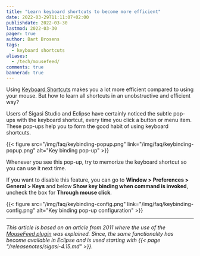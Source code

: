 ```yaml
---
title: "Learn keyboard shortcuts to become more efficient"
date: 2022-03-29T11:11:07+02:00
publishdate: 2022-03-30
lastmod: 2022-03-30
pager: true
author: Bart Brosens
tags:
  - keyboard shortcuts
aliases:
  - /tech/mousefeed/
comments: true
bannerad: true
---
```


Using [Keyboard Shortcuts](/manual/keyshortcuts) makes you a lot more efficient compared to using your mouse.
But how to learn all shortcuts in an unobstructive and efficient way?

Users of Sigasi Studio and Eclipse have certainly noticed the subtle pop-ups with the keyboard shortcut, every time you click a button or menu item.
These pop-ups help you to form the good habit of using keyboard shortcuts.

{{< figure src="/img/faq/keybinding-popup.png" link="/img/faq/keybinding-popup.png" alt="Key binding pop-up" >}}

Whenever you see this pop-up, try to memorize the keyboard shortcut so you can use it next time.

If you want to disable this feature, you can go to **Window > Preferences > General > Keys** and below **Show key binding when command is invoked**, uncheck the box for **Through mouse click**.

{{< figure src="/img/faq/keybinding-config.png" link="/img/faq/keybinding-config.png" alt="Key binding pop-up configuration" >}}

---

_This article is based on an article from 2011 where the use of the [MouseFeed plugin](https://github.com/heeckhau/mousefeed) was explained.
Since, the same functionality has become available in Eclipse and is used starting with {{< page "/releasenotes/sigasi-4.15.md" >}}._

